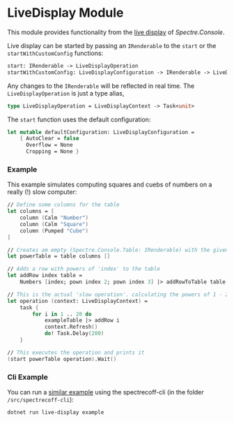 # LiveDisplay Module
This module provides functionality from the [live display](https://spectreconsole.net/live/live-display) of _Spectre.Console_.

Live display can be started by passing an `IRenderable` to the `start` or the `startWithCustomConfig` functions:
```fs
start: IRenderable -> LiveDisplayOperation
startWithCustomConfig: LiveDisplayConfiguration -> IRenderable -> LiveDisplayOperation
```
Any changes to the `IRenderable` will be reflected in real time. The `LiveDisplayOperation` is just a type alias,

```fs
type LiveDisplayOperation = LiveDisplayContext -> Task<unit>
```

The `start` function uses the default configuration:
```fs
let mutable defaultConfiguration: LiveDisplayConfiguration =
    { AutoClear = false
      Overflow = None
      Cropping = None }
```

### Example
This example simulates computing squares and cuebs of numbers on a really (!) slow computer:
```fs
// Define some columns for the table
let columns = [
    column (Calm "Number")
    column (Calm "Square")
    column (Pumped "Cube")
]

// Creates am empty (Spectre.Console.Table: IRenderable) with the given columns
let powerTable = table columns []

// Adds a row with powers of 'index' to the table
let addRow index table =
    Numbers [index; pown index 2; pown index 3] |> addRowToTable table

// This is the actual 'slow operation'. calculating the powers of 1 - 20
let operation (context: LiveDisplayContext) =
    task {
        for i in 1 .. 20 do
            exampleTable |> addRow i
            context.Refresh()
            do! Task.Delay(200)
    }

// This executes the operation and prints it
(start powerTable operation).Wait()
```

### Cli Example
You can run a [similar example](../../src/spectrecoff-cli/commands/LiveDisplay.fs) using the spectrecoff-cli (in the folder `/src/spectrecoff-cli`):
```fs
dotnet run live-display example
```